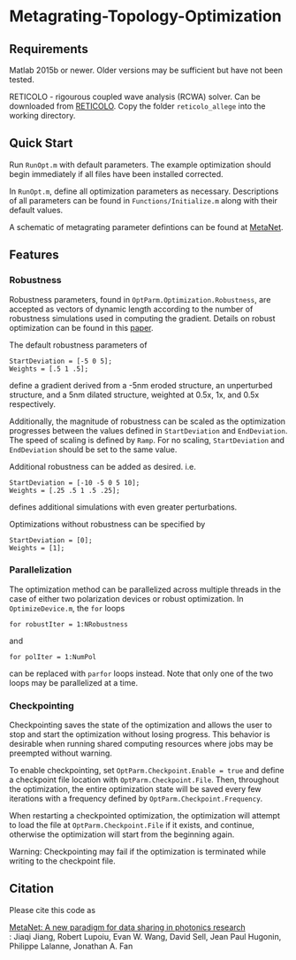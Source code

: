 # Metagrating-Topology-Optimization

## Requirements
Matlab 2015b or newer. Older versions may be sufficient but have not been tested.

RETICOLO - rigourous coupled wave analysis (RCWA) solver. Can be downloaded from [RETICOLO](https://www.lp2n.institutoptique.fr/equipes-de-recherche-du-lp2n/light-complex-nanostructures). Copy the folder `reticolo_allege` into the working directory.

## Quick Start
Run `RunOpt.m` with default parameters. The example optimization should begin immediately if all files have been installed corrected.

In `RunOpt.m`, define all optimization parameters as necessary. Descriptions of all parameters can be found in `Functions/Initialize.m` along with their default values.

A schematic of metagrating parameter defintions can be found at [MetaNet](http://metanet.stanford.edu/search/dielectric-metagratings/info/).

## Features
### Robustness
Robustness parameters, found in `OptParm.Optimization.Robustness`, are accepted as vectors of dynamic length according to the number of robustness simulations used in computing the gradient. Details on robust optimization can be found in this [paper](https://fanlab.stanford.edu/wp-content/papercite-data/pdf/wang2019robust.pdf).

The default robustness parameters of 
```
StartDeviation = [-5 0 5];
Weights = [.5 1 .5];
```
define a gradient derived from a -5nm eroded structure, an unperturbed structure, and a 5nm dilated structure, weighted at 0.5x, 1x, and 0.5x respectively.

Additionally, the magnitude of robustness can be scaled as the optimization progresses between the values defined in `StartDeviation` and `EndDeviation`. The speed of scaling is defined by `Ramp`. For no scaling, `StartDeviation` and `EndDeviation` should be set to the same value.

Additional robustness can be added as desired. i.e.
```
StartDeviation = [-10 -5 0 5 10];
Weights = [.25 .5 1 .5 .25];
```
defines additional simulations with even greater perturbations.


Optimizations without robustness can be specified by
```
StartDeviation = [0];
Weights = [1];
```
### Parallelization
The optimization method can be parallelized across multiple threads in the case of either two polarization devices or robust optimization. In `OptimizeDevice.m`, the `for` loops
```
for robustIter = 1:NRobustness
```
and
```
for polIter = 1:NumPol  
```
can be replaced with `parfor` loops instead. Note that only one of the two loops may be parallelized at a time.
### Checkpointing
Checkpointing saves the state of the optimization and allows the user to stop and start the optimization without losing progress. This behavior is desirable when running shared computing resources where jobs may be preempted without warning.

To enable checkpointing, set `OptParm.Checkpoint.Enable = true` and define a checkpoint file location with `OptParm.Checkpoint.File`. Then, throughout the optimization, the entire optimization state will be saved every few iterations with a frequency defined by `OptParm.Checkpoint.Frequency`.

When restarting a checkpointed optimization, the optimization will attempt to load the file at `OptParm.Checkpoint.File` if it exists, and continue, otherwise the optimization will start from the beginning again.

Warning: Checkpointing may fail if the optimization is terminated while writing to the checkpoint file. 

## Citation
Please cite this code as 

[MetaNet: A new paradigm for data sharing in photonics research<br>](https://arxiv.org/abs/2002.03050):
Jiaqi Jiang, Robert Lupoiu, Evan W. Wang, David Sell, Jean Paul Hugonin, Philippe Lalanne, Jonathan A. Fan
